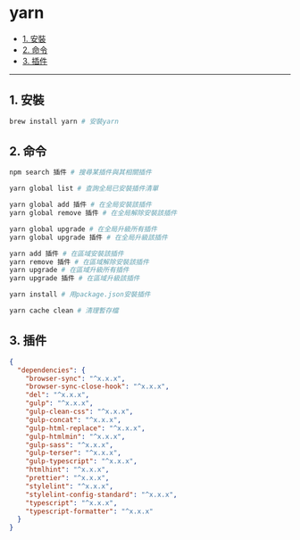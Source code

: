# yarn

<!-- vim-markdown-toc GFM -->

* [1. 安裝](#1-安裝)
* [2. 命令](#2-命令)
* [3. 插件](#3-插件)

<!-- vim-markdown-toc -->

---

## 1. 安裝

```zsh
brew install yarn # 安裝yarn
```

## 2. 命令

```zsh
npm search 插件 # 搜尋某插件與其相關插件

yarn global list # 查詢全局已安裝插件清單

yarn global add 插件 # 在全局安裝該插件
yarn global remove 插件 # 在全局解除安裝該插件

yarn global upgrade # 在全局升級所有插件
yarn global upgrade 插件 # 在全局升級該插件

yarn add 插件 # 在區域安裝該插件
yarn remove 插件 # 在區域解除安裝該插件
yarn upgrade # 在區域升級所有插件
yarn upgrade 插件 # 在區域升級該插件

yarn install # 用package.json安裝插件

yarn cache clean # 清理暫存檔
```

## 3. 插件

```json
{
  "dependencies": {
    "browser-sync": "^x.x.x",
    "browser-sync-close-hook": "^x.x.x",
    "del": "^x.x.x",
    "gulp": "^x.x.x",
    "gulp-clean-css": "^x.x.x",
    "gulp-concat": "^x.x.x",
    "gulp-html-replace": "^x.x.x",
    "gulp-htmlmin": "^x.x.x",
    "gulp-sass": "^x.x.x",
    "gulp-terser": "^x.x.x",
    "gulp-typescript": "^x.x.x",
    "htmlhint": "^x.x.x",
    "prettier": "^x.x.x",
    "stylelint": "^x.x.x",
    "stylelint-config-standard": "^x.x.x",
    "typescript": "^x.x.x",
    "typescript-formatter": "^x.x.x"
  }
}
```
